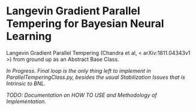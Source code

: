# Langevin Gradient Parallel Tempering for Bayesian Neural Learning
Langevin Gradient Parallel Tempering (Chandra et al, < arXiv:1811.04343v1 >) from ground up as an Abstract Base Class. 

*In Progress. Final loop is the only thing left to implement in ParallelTemperingClass.py, besides the usual Stabilization Issues that is Intrinsic to BNL.*

*TODO: Documentation on HOW TO USE and Methodology of Implementation.*
